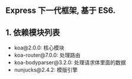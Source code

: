 ## Express 下一代框架, 基于 ES6.
## 1. 依赖模块列表
-  koa\@2.0.0: 核心模块
- koa-router\@7.0.0: 处理路由
- koa-bodyparser\@3.2.0: 处理请求体里面的数据
- nunjucks\@2.4.2: 模版引擎